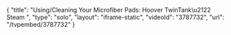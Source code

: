 {
    "title": "Using\/Cleaning Your Microfiber Pads: Hoover TwinTank\u2122 Steam ",
    "type": "solo",
    "layout": "iframe-static",
    "videoId": "3787732",
    "url": "\/tvpembed\/3787732"
}